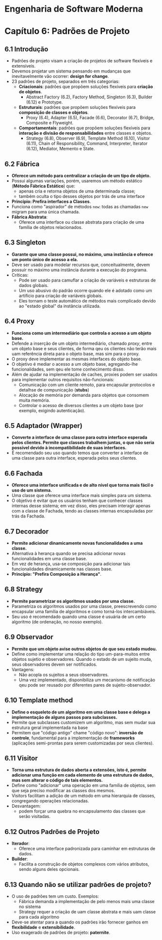 # Engenharia de Software Moderna
# Capítulo 6: Padrões de Projeto

## 6.1 Introdução
* Padrões de projeto visam a criação de projetos de software flexíveis e extensíveis.
* Devemos projetar um sistema pensando em mudanças que inevitavelmente vão ocorrer: **design for change**.
* 23 padrões de projeto, separados em três categorias:
    * **Criacionais**: padrões que propõem soluções flexíveis para **criação de objetos**. 
        * Abstract Factory (6.2), Factory Method, Singleton (6.3), Builder (6.12) e Prototype.
    * **Estruturais**: padrões que propõem soluções flexíveis para **composição de classes e objetos**. 
        * Proxy (6.4), Adapter (6.5), Facade (6.6), Decorator (6.7), Bridge, Composite e Flyweight.
    * **Comportamentais**: padrões que propõem soluções flexíveis para **interação e divisão de responsabilidades** entre classes e objetos. 
        * Strategy (6.8), Observer (6.9), Template Method (6.10), Visitor (6.11), Chain of Responsibility, Command, Interpreter, Iterator (6.12), Mediator, Memento e State.

## 6.2 Fábrica
* **Oferece um método para centralizar a criação de um tipo de objeto.**
* Possui algumas variações, porém, usaremos um método estático (**Método Fábrica Estático**) que:
    * apenas cria e retorna objetos de uma determinada classe;
    * também oculta o tipo desses objetos por trás de uma interface
* **Princípio: Prefira interfaces a Classes**.
* Funciona como "aspirador" de métodos ```new```: todas as chamadas ```new``` migram para uma única chamada.
* **Fábrica Abstrata**:
    * Oferece uma interface ou classe abstrata para criação de uma família de objetos relacionados.

## 6.3 Singleton
* **Garante que uma classe possui, no máximo, uma instância e oferece um ponto único de acesso a ela.**
* Deve ser usado para modelar recursos que, conceitualmente, devem possuir no máximo uma instância durante a execução do programa.
* Críticas:
    * Pode ser usado para camuflar a criação de variáveis e estruturas de dados globais.
    * Um uso abusivo do padrão ocorre quando ele é adotado como um artifício para criação de variáveis globais.
    * Eles tornam o teste automático de métodos mais complicado devido ao "estado global" da instância utilizada.

## 6.4 Proxy
* **Funciona como um intermediário que controla o acesso a um objeto base.**
* Defende a inserção de um objeto intermediário, chamado _proxy_, entre um objeto base e seus clientes, de forma qeu os clientes não terão mais uam referência direta para o objeto base, mas sim para o proxy.
* O proxy deve implementar as mesmas interfaces do objeto base.
* O objetivo é mediar o acesso a um objeto base, agregando-lhe funcionalidades, sem qeu ele tome conhecimento disso.
* Além de ajudar na implementação de caches, proxies podem ser usados para implementar outros requisitos não-funcionais:
    * Comunicação com um cliente remoto, para encapsular protocolos e detalhse de compunicação (**stubs**)
    * Alocação de memória por demanda para objetos que consomem muita memória.
    * Controlar o acesso de diversos clientes a um objeto base (por exemplo, exigindo autenticação).
     
## 6.5 Adaptador (Wrapper)
* **Converte a interface de uma classe para outra interface esperada pelos clientes. Permite que classes trabalhem juntas, o que não seria possível devido à incompatibilidade de suas interfaces.**
* É recomendado seu uso quando temos que converter a interface de uma classe para outra interface, esperada pelos seus clientes.
 
## 6.6 Fachada 
* **Oferece uma interface unificada e de alto nível que torna mais fácil o uso de um sistema.**
* Uma classe que oferece uma interface mais simples para um sistema.
* O objetivo é evitar que os usuários tenham que conhecer classes internas desse sistema; em vez disso, eles precisam interagir apenas com a classe de Fachada, tendo as classes internas encapsuladas por trás da Fachada.
 
## 6.7 Decorador 
* **Permite adicionar dinamicamente novas funcionalidades a uma classe.**
* Alternativa à herança quando se precisa adicionar novas funcionalidades em uma classe base.
* Em vez de herança, usa-se composição para adicionar tais funcionalidades dinamicamente nas classes base.
* **Princípio: "Prefira Composição a Herança"**.
 
## 6.8 Strategy 
* **Permite parametrizar os algoritmos usados por uma classe.**
* Parametriza os algoritmos usados por uma classe, preescrevendo como encapsular uma família de algoritmos e como torná-los intercambiáveis.
* Seu uso é recomendado quando uma classe é usuária de um certo algoritmo (de ordenação, no nosso exemplo). 
 
## 6.9 Observador 
* **Permite que um objeto avise outros objetos de que seu estado mudou.**
* Define como implementar uma relação do tipo um-para-muitos entre objetos sujetio e observadores. Quando o estado de um sujeito muda, seus observadores devem ser notificados.
* Vantagens:
    * Não acopla os sujeitos a seus observadores.
    * Uma vez implementado, disponibiliza um mecanismo de notificação qeu pode ser reusado por diferentes pares de sujeito-observador.
 
## 6.10 Template method 
* **Define o esqueleto de um algoritmo em uma classe base e delega a implementação de alguns passos para subclasses.**
* Permite que subclasses customizem um algoritmo, mas sem mudar sua estrutura geral implementada na base
* Permitem que "código antigo" chame "código novo": **inversão de controle**, fundamental para a implementação de **frameworks** (aplicações semi-prontas para serem customizadas por seus clientes).
 
## 6.11 Visitor
* **Torna uma estrutura de dados aberta a extensões, isto é, permite adicionar uma função em cada elemento de uma estrutura de dados, mas sem alterar o código de tais elementos.**
* Define como "adicionar" uma operação em uma família de objetos, sem que seja preciso modificar as classes dos mesmos.
* Visitors facilitam a adição de um método em uma hierarquia de classes, congregando operações relacionadas.
* Desvantagem:
    * podem forçar uma quebra no encapsulamento das classes que serão visitadas.
     
## 6.12 Outros Padrões de Projeto
* **Iterador**:
    * Oferece uma interface padronizada para caminhar em estruturas de dados.
* **Builder**:
    * Facilita a construção de objetos complexos com vários atributos, sendo alguns deles opcionais.

## 6.13 Quando não se utilizar padrões de projeto?
* O uso de padrões tem um custo. Exemplos:
    * Fábrica demanda a implementação de pelo menos mais uma classe no sistema
    * Strategy requer a criação de uam classe abstrata e mais uam classe para cada algoritmo
* Deve-se atentar para a quando os padrões irão fornecer ganhos em **flexibilidade** e **extensibilidade**.
* Uso exagerado de padrões de projeto: **paternite**.
